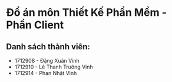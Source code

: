 # Đồ án môn Thiết Kế Phần Mềm - Phần Client
## Danh sách thành viên:
- 1712908 - Đặng Xuân Vinh
- 1712910 - Lê Thanh Trường Vinh
- 1712914 - Phan Nhật Vinh
